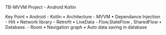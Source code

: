 TB-MVVM  Project -  Android Koltin

Key Point
	•	Android - Kotlin
	•	Architecture - MVVM
	•	Dependance Injection  - Hilt
	•	Network library  - Retrofit
	•	LiveData - Flow,StateFlow , SharedFlow
	•	Database. - Room
	•	Navigation graph
	•	Auto data saving in database
